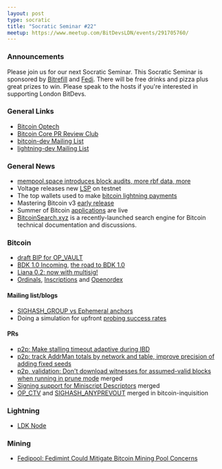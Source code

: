 ```yaml
---
layout: post
type: socratic
title: "Socratic Seminar #22"
meetup: https://www.meetup.com/BitDevsLDN/events/291705760/
---
```


### Announcements

Please join us for our next Socratic Seminar. This Socratic Seminar is sponsored by [Bitrefill](https://bitrefill.com)
and [Fedi](https://www.fedi.xyz/). There will be free drinks and pizza plus great prizes to win.
Please speak to the hosts if you're interested in supporting London BitDevs.

### General Links

* [Bitcoin Optech](https://bitcoinops.org)
* [Bitcoin Core PR Review Club](https://bitcoincore.reviews)
* [bitcoin-dev Mailing List](https://lists.linuxfoundation.org/pipermail/bitcoin-dev)
* [lightning-dev Mailing List](https://lists.linuxfoundation.org/pipermail/lightning-dev)

### General News

* [mempool.space introduces block audits, more rbf data, more](https://twitter.com/mempool/status/1625489545230954499)
* Voltage releases new [LSP](https://voltage.cloud/blog/voltage-announcements/introducing-flow-v2/) on testnet
* The top wallets used to make [bitcoin lightning payments](https://twitter.com/BitPay/status/1628077236443131909)
* Mastering Bitcoin v3 [early release](https://twitter.com/hrdng/status/1628862270607605761)
* Summer of Bitcoin [applications](https://twitter.com/summerofbitcoin/status/1614553159430721537) are live
* [BitcoinSearch.xyz](https://bitcoinsearch.xyz/) is a recently-launched search engine for Bitcoin technical documentation and discussions.

### Bitcoin

* [draft BIP for OP_VAULT](https://github.com/jamesob/bips/blob/jamesob-23-02-opvault/bip-vaults.mediawiki)
* [BDK 1.0 Incoming](https://github.com/LLFourn/bdk_core_staging), [the road to BDK 1.0](https://bitcoindevkit.org/blog/road-to-bdk-1/)
* [Liana 0.2: now with multisig!](https://github.com/wizardsardine/liana/releases/tag/0.2)
* [Ordinals](https://docs.ordinals.com/), [Inscriptions](https://docs.ordinals.com/inscriptions.html) and [Openordex](https://openordex.org/)

#### Mailing list/blogs

* [SIGHASH_GROUP vs Ephemeral anchors](https://lists.linuxfoundation.org/pipermail/bitcoin-dev/2023-January/021334.html)
* Doing a simulation for upfront [probing success rates](https://lists.linuxfoundation.org/pipermail/lightning-dev/2023-February/003853.html)

#### PRs
* [p2p: Make stalling timeout adaptive during IBD](https://github.com/bitcoin/bitcoin/pull/25880)
* [p2p: track AddrMan totals by network and table, improve precision of adding fixed seeds](https://github.com/bitcoin/bitcoin/pull/26847)
* [p2p, validation: Don't download witnesses for assumed-valid blocks when running in prune mode](https://github.com/bitcoin/bitcoin/pull/27050) merged
* [Signing support for Miniscript Descriptors](https://github.com/bitcoin/bitcoin/pull/24149) merged
* [OP_CTV](https://github.com/bitcoin-inquisition/bitcoin/pull/17) and [SIGHASH_ANYPREVOUT](https://github.com/bitcoin-inquisition/bitcoin/pull/18) merged in bitcoin-inquisition

### Lightning

* [LDK Node](https://github.com/lightningdevkit/ldk-node)

### Mining

* [Fedipool: Fedimint Could Mitigate Bitcoin Mining Pool Concerns](https://www.discreetlog.com/fedipool/)
